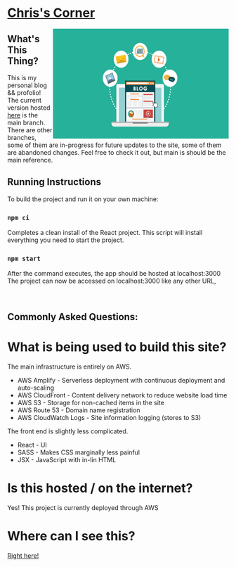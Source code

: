 # [Chris's Corner](https://iamchrishsu.com)

<img src="https://github.com/chrisfishbob/chris-site/blob/main/blog.png?raw=true" width="400" height="250" align="right"/> 

## What's This Thing?

This is my personal blog && profolio! The current version hosted [here](https://iamchrishsu.com) is the main branch. There are other branches, some of them are in-progress for future updates to the site, some of them are abandoned changes. Feel free to check it out, but main is should be the main reference.


## Running Instructions

To build the project and run it on your own machine:

### `npm ci`

Completes a clean install of the React project. This script will install everything you need to start the project.

### `npm start`

After the command executes, the app should be hosted at localhost:3000 \
The project can now be accessed on localhost:3000 like any other URL,

&nbsp;
## Commonly Asked Questions:

# What is being used to build this site?
The main infrastructure is entirely on AWS. 
* AWS Amplify - Serverless deployment with continuous deployment and auto-scaling
* AWS CloudFront - Content delivery network to reduce website load time
* AWS S3 - Storage for non-cached items in the site
* AWS Route 53 - Domain name registration
* AWS CloudWatch Logs - Site information logging (stores to S3)

The front end is slightly less complicated.
* React - UI
* SASS - Makes CSS marginally less painful
* JSX - JavaScript with in-lin HTML


# Is this hosted / on the internet?
Yes! This project is currently deployed through AWS


# Where can I see this?
[Right here!](https://iamchrishsu.com)



